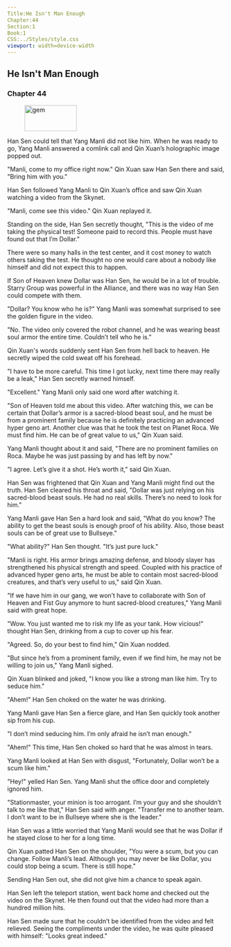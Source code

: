 ```yaml
---
Title:He Isn't Man Enough 
Chapter:44 
Section:1 
Book:1 
CSS:../Styles/style.css 
viewport: width=device-width
---
```

  
## He Isn't Man Enough
### Chapter 44
  
<figure>
	<img src="../Images/gem.gif" alt="gem" id="gem" width="120" height="60" />
</figure>
  

  
Han Sen could tell that Yang Manli did not like him. When he was ready to go, Yang Manli answered a comlink call and Qin Xuan’s holographic image popped out.

"Manli, come to my office right now." Qin Xuan saw Han Sen there and said, "Bring him with you."

Han Sen followed Yang Manli to Qin Xuan’s office and saw Qin Xuan watching a video from the Skynet.

"Manli, come see this video." Qin Xuan replayed it.

Standing on the side, Han Sen secretly thought, "This is the video of me taking the physical test! Someone paid to record this. People must have found out that I’m Dollar."

There were so many halls in the test center, and it cost money to watch others taking the test. He thought no one would care about a nobody like himself and did not expect this to happen.

If Son of Heaven knew Dollar was Han Sen, he would be in a lot of trouble. Starry Group was powerful in the Alliance, and there was no way Han Sen could compete with them.

"Dollar? You know who he is?" Yang Manli was somewhat surprised to see the golden figure in the video.

"No. The video only covered the robot channel, and he was wearing beast soul armor the entire time. Couldn’t tell who he is."

Qin Xuan's words suddenly sent Han Sen from hell back to heaven. He secretly wiped the cold sweat off his forehead.

"I have to be more careful. This time I got lucky, next time there may really be a leak," Han Sen secretly warned himself.

"Excellent." Yang Manli only said one word after watching it.

"Son of Heaven told me about this video. After watching this, we can be certain that Dollar’s armor is a sacred-blood beast soul, and he must be from a prominent family because he is definitely practicing an advanced hyper geno art. Another clue was that he took the test on Planet Roca. We must find him. He can be of great value to us," Qin Xuan said.

Yang Manli thought about it and said, "There are no prominent families on Roca. Maybe he was just passing by and has left by now."

"I agree. Let’s give it a shot. He’s worth it," said Qin Xuan.

Han Sen was frightened that Qin Xuan and Yang Manli might find out the truth. Han Sen cleared his throat and said, "Dollar was just relying on his sacred-blood beast souls. He had no real skills. There’s no need to look for him."

Yang Manli gave Han Sen a hard look and said, "What do you know? The ability to get the beast souls is enough proof of his ability. Also, those beast souls can be of great use to Bullseye."

"What ability?" Han Sen thought. "It’s just pure luck."

"Manli is right. His armor brings amazing defense, and bloody slayer has strengthened his physical strength and speed. Coupled with his practice of advanced hyper geno arts, he must be able to contain most sacred-blood creatures, and that’s very useful to us," said Qin Xuan.

"If we have him in our gang, we won’t have to collaborate with Son of Heaven and Fist Guy anymore to hunt sacred-blood creatures," Yang Manli said with great hope.

"Wow. You just wanted me to risk my life as your tank. How vicious!" thought Han Sen, drinking from a cup to cover up his fear.

"Agreed. So, do your best to find him," Qin Xuan nodded.

"But since he’s from a prominent family, even if we find him, he may not be willing to join us," Yang Manli sighed.

Qin Xuan blinked and joked, "I know you like a strong man like him. Try to seduce him."

"Ahem!" Han Sen choked on the water he was drinking.

Yang Manli gave Han Sen a fierce glare, and Han Sen quickly took another sip from his cup.

"I don’t mind seducing him. I’m only afraid he isn’t man enough."

"Ahem!" This time, Han Sen choked so hard that he was almost in tears.

Yang Manli looked at Han Sen with disgust, "Fortunately, Dollar won’t be a scum like him."

"Hey!" yelled Han Sen. Yang Manli shut the office door and completely ignored him.

"Stationmaster, your minion is too arrogant. I’m your guy and she shouldn’t talk to me like that," Han Sen said with anger. "Transfer me to another team. I don’t want to be in Bullseye where she is the leader."

Han Sen was a little worried that Yang Manli would see that he was Dollar if he stayed close to her for a long time.

Qin Xuan patted Han Sen on the shoulder, "You were a scum, but you can change. Follow Manli’s lead. Although you may never be like Dollar, you could stop being a scum. There is still hope."

Sending Han Sen out, she did not give him a chance to speak again.

Han Sen left the teleport station, went back home and checked out the video on the Skynet. He then found out that the video had more than a hundred million hits.

Han Sen made sure that he couldn’t be identified from the video and felt relieved. Seeing the compliments under the video, he was quite pleased with himself: "Looks great indeed."